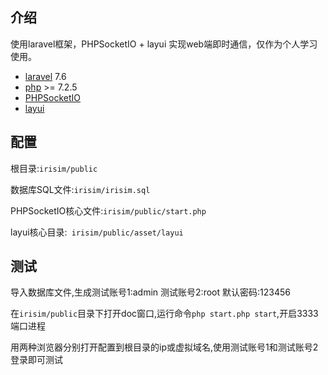 ## 介绍

使用laravel框架，PHPSocketIO + layui 实现web端即时通信，仅作为个人学习使用。
- [laravel](https://learnku.com/docs/laravel/7.x/installation/7447) 7.6
- [php](https://www.php.net/downloads) >= 7.2.5
- [PHPSocketIO](https://github.com/walkor/phpsocket.io)
- [layui](https://www.layui.com/doc/modules/layim.html)

## 配置

根目录:```irisim/public```

数据库SQL文件:```irisim/irisim.sql```

PHPSocketIO核心文件:```irisim/public/start.php```

layui核心目录:``` irisim/public/asset/layui```

## 测试
导入数据库文件,生成测试账号1:admin  测试账号2:root  默认密码:123456

在```irisim/public```目录下打开doc窗口,运行命令```php start.php start```,开启3333端口进程

用两种浏览器分别打开配置到根目录的ip或虚拟域名,使用测试账号1和测试账号2登录即可测试
